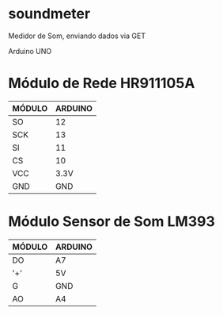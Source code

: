 # soundmeter
Medidor de Som, enviando dados via GET


Arduino UNO

# Módulo de Rede HR911105A
| MÓDULO | ARDUINO |
| ------ | ------ |
| SO  | 12|
| SCK | 13|
| SI  | 11|
| CS  | 10|
| VCC | 3.3V|
| GND | GND|

# Módulo Sensor de Som LM393
| MÓDULO | ARDUINO |
| ------ | ------ |
| DO | A7|
| '+'| 5V|
| G  | GND|
| AO | A4|

